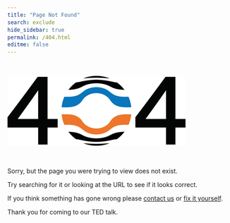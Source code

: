 ```yaml
---
title: "Page Not Found"
search: exclude
hide_sidebar: true
permalink: /404.html
editme: false
---
```


<br>

![404 - page not found](images/404.png)

<br>

Sorry, but the page you were trying to view does not exist.

Try searching for it or looking at the URL to see if it looks correct.

If you think something has gone wrong please [contact us](about.html) or [fix it yourself](community-contribute-to-precice.html).

Thank you for coming to our TED talk.